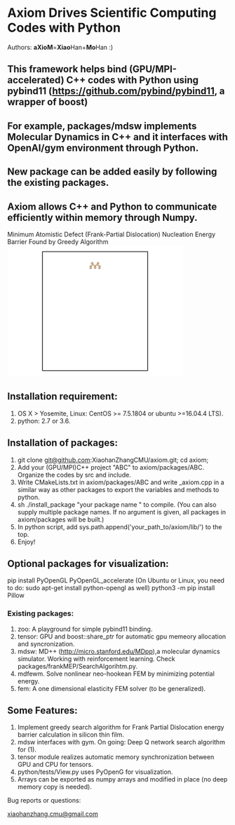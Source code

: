 # Axiom Drives Scientific Computing Codes with Python

Authors: **aXioM**=**Xiao**Han+**Mo**Han :)

## This framework helps bind (GPU/MPI-accelerated) C++ codes with Python using pybind11 (https://github.com/pybind/pybind11, a wrapper of boost)  
## For example, packages/mdsw implements Molecular Dynamics in C++ and it interfaces with OpenAI/gym environment through Python.
## New package can be added easily by following the existing packages. 
## Axiom allows C++ and Python to communicate efficiently within memory through Numpy.

<figcaption> Minimum Atomistic Defect (Frank-Partial Dislocation) Nucleation Energy Barrier Found by Greedy Algorithm </figcaption>
<img src="animation.gif" alt="Drawing" style="width: 400px;"/>


## Installation requirement:
1) OS X > Yosemite, Linux: CentOS >= 7.5.1804 or ubuntu >=16.04.4 LTS).
2) python: 2.7 or 3.6. 

## Installation of packages:
1) git clone git@github.com:XiaohanZhangCMU/axiom.git; cd axiom;   
2) Add your (GPU/MPI)C++ project "ABC" to axiom/packages/ABC. Organize the codes by src and include.
3) Write CMakeLists.txt in axiom/packages/ABC and write _axiom.cpp in a similar way as other packages to export the variables and methods to python.
4) sh ./install_package "your package name " to compile. (You can also supply multiple package names. If no argument is given, all packages in axiom/packages will be built.)
5) In python script, add sys.path.append('your_path_to/axiom/lib/') to the top.
6) Enjoy!

## Optional packages for visualization:
pip install PyOpenGL PyOpenGL_accelerate (On Ubuntu or Linux, you need to do: sudo apt-get install python-opengl as well)
python3 -m pip install Pillow   

### Existing packages:
1) zoo: A playground for simple pybind11 binding. 
2) tensor: GPU and boost::share_ptr for automatic gpu memeory allocation and syncronization. 
3) mdsw: MD++ (http://micro.stanford.edu/MDpp),a molecular dynamics simulator. Working with reinforcement learning. Check packages/frankMEP/SearchAlgorihtm.py.
4) mdfewm. Solve nonlinear neo-hookean FEM by minimizing potential energy.
5) fem: A one dimensional elasticity FEM solver (to be generalized).  

## Some Features:
1) Implement greedy search algorithm for Frank Partial Dislocation energy barrier calculation in silicon thin film.
2) mdsw interfaces with gym. On going: Deep Q network search algorithm for (1).
3) tensor module realizes automatic memory synchronization between GPU and CPU for tensors.
4) python/tests/View.py uses PyOpenG for visualization.
5) Arrays can be exported as numpy arrays and modified in place (no deep memory copy is needed).




Bug reports or questions:

xiaohanzhang.cmu@gmail.com


